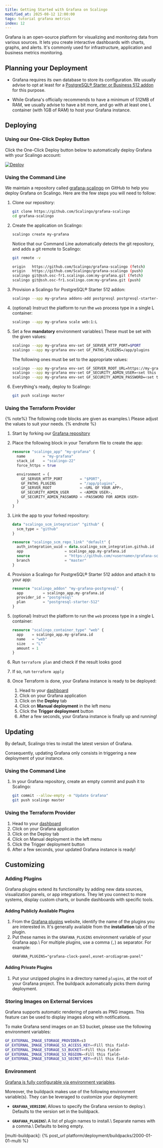 ```yaml
---
title: Getting Started with Grafana on Scalingo
modified_at: 2025-08-12 12:00:00
tags: tutorial grafana metrics
index: 12
---
```


Grafana is an open-source platform for visualizing and monitoring data from
various sources. It lets you create interactive dashboards with charts, graphs,
and alerts. It's commonly used for infrastructure, application and business
metrics monitoring.


## Planning your Deployment

- Grafana requires its own database to store its configuration. We usually
  advise to opt at least for a [PostgreSQL® Starter or Business 512
  addon][db-postgresql] for this purpose.

- While Grafana's officially recommends to have a minimum of 512MB of RAM, we
  usually advise to have a bit more, and go with at least one L container (with
  1GB of RAM) to host your Grafana instance.


## Deploying

### Using our One-Click Deploy Button

Click the One-Click Deploy button below to automatically deploy Grafana with
your Scalingo account:

[![Deploy](https://cdn.scalingo.com/deploy/button.svg)][one-click]

### Using the Command Line

We maintain a repository called [grafana-scalingo] on GitHub to help you deploy
Grafana on Scalingo. Here are the few steps you will need to follow:

1. Clone our repository:
   ```bash
   git clone https://github.com/Scalingo/grafana-scalingo
   cd grafana-scalingo
   ```

2. Create the application on Scalingo:
   ```bash
   scalingo create my-grafana
   ```

   Notice that our Command Line automatically detects the git repository, and
   adds a git remote to Scalingo:
   ```bash
   git remote -v

   origin   https://github.com/Scalingo/grafana-scalingo (fetch)
   origin   https://github.com/Scalingo/grafana-scalingo (push)
   scalingo git@ssh.osc-fr1.scalingo.com:my-grafana.git (fetch)
   scalingo git@ssh.osc-fr1.scalingo.com:my-grafana.git (push)
   ```

3. Provision a Scalingo for PostgreSQL® Starter 512 addon:
   ```bash
   scalingo --app my-grafana addons-add postgresql postgresql-starter-512
   ```

4. (optional) Instruct the platform to run the `web` process type in a single L
   container:
   ```bash
   scalingo --app my-grafana scale web:1:L
   ```

5. Set a few **mandatory** environment variables:\\
   These must be set with the given values:
   ```bash
   scalingo --app my-grafana env-set GF_SERVER_HTTP_PORT=$PORT
   scalingo --app my-grafana env-set GF_PATHS_PLUGINS=/app/plugins
   ```

   The following ones must be set to the appropriate values:
   ```bash
   scalingo --app my-grafana env-set GF_SERVER_ROOT_URL=https://my-grafana.osc-fr1.scalingo.io
   scalingo --app my-grafana env-set GF_SECURITY_ADMIN_USER=<set this to whatever suits you>
   scalingo --app my-grafana env-set GF_SECURITY_ADMIN_PASSWORD=<set this to whatever suits you>
   ```

6. Everything's ready, deploy to Scalingo:
   ```bash
   git push scalingo master
   ```

### Using the Terraform Provider

{% note%}
The following code blocks are given as examples.\\
Please adjust the values to suit your needs.
{% endnote %}

1. Start by forking our [Grafana repository][grafana-scalingo]
2. Place the following block in your Terraform file to create the app:
   ```terraform
   resource "scalingo_app" "my-grafana" {
     name        = "my-grafana"
     stack_id    = "scalingo-22"
     force_https = true

     environment = {
       GF_SERVER_HTTP_PORT        = "$PORT",
       GF_PATHS_PLUGINS           = "/app/plugins",
       GF_SERVER_ROOT             = <URL OF YOUR APP>,
       GF_SECURITY_ADMIN_USER     = <ADMIN USER>,
       GF_SECURITY_ADMIN_PASSWORD = <PASSWORD FOR ADMIN USER>
     }
   }
   ```

3. Link the app to your forked repository:
   ```terraform
   data "scalingo_scm_integration" "github" {
     scm_type = "github"
   }

   resource "scalingo_scm_repo_link" "default" {
     auth_integration_uuid = data.scalingo_scm_integration.github.id
     app                   = scalingo_app.my-grafana.id
     source                = "https://github.com/<username>/grafana-scalingo"
     branch                = "master"
   }
   ```

4. Provision a Scalingo for PostgreSQL® Starter 512 addon and attach it to your
   app:
   ```terraform
   resource "scalingo_addon" "my-grafana-postgresql" {
     app         = scalingo_app.my-grafana.id
     provider_id = "postgresql"
     plan        = "postgresql-starter-512"
   }
   ```

5. (optional) Instruct the platform to run the `web` process type in a single L
   container:
   ```terraform
   resource "scalingo_container_type" "web" {
     app    = scalingo_app.my-grafana.id
     name   = "web"
     size   = "L"
     amount = 1
   }
   ```

6. Run `terraform plan` and check if the result looks good
7. If so, run `terraform apply`
8. Once Terraform is done, your Grafana instance is ready to be deployed:
   1. Head to your [dashboard]
   2. Click on your Grafana application
   3. Click on the **Deploy** tab
   4. Click on **Manual deployment** in the left menu
   5. Click the **Trigger deployment** button
   6. After a few seconds, your Grafana instance is finally up and running!


## Updating

By default, Scalingo tries to install the latest version of Grafana.

Consequently, updating Grafana only consists in triggering a new deployment of
your instance.

### Using the Command Line

1. In your Grafana repository, create an empty commit and push it to Scalingo:
   ```bash
   git commit --allow-empty -m "Update Grafana"
   git push scalingo master
   ```

### Using the Terraform Provider

1. Head to your [dashboard]
2. Click on your Grafana application
3. Click on the Deploy tab
4. Click on Manual deployment in the left menu
5. Click the Trigger deployment button
6. After a few seconds, your updated Grafana instance is ready!


## Customizing

### Adding Plugins

Grafana plugins extend its functionality by adding new data sources,
visualization panels, or app integrations. They let you connect to more
systems, display custom charts, or bundle dashboards with specific tools.

#### Adding Publicly Available Plugins

1. From the [Grafana plugins][grafana-plugins] website, identify the name of
   the plugins you are interested in. It's generally available from the
   **installation** tab of the plugin.
2. Put these names in the `GRAFANA_PLUGINS` environment variable of your
   Grafana app.\\
   For multiple plugins, use a comma (`,`) as separator. For example:
   ```
   GRAFANA_PLUGINS="grafana-clock-panel,esnet-arcdiagram-panel"
   ```

#### Adding Private Plugins

1. Put your unzipped plugins in a directory named `plugins`, at the root of
   your Grafana project. The buildpack automatically picks them during
   deployment.

### Storing Images on External Services

Grafana supports automatic rendering of panels as PNG images. This feature can
be used to display images along with notifications.

To make Grafana send images on an S3 bucket, please use the following
environment variables:

```bash
GF_EXTERNAL_IMAGE_STORAGE_PROVIDER=s3
GF_EXTERNAL_IMAGE_STORAGE_S3_ACCESS_KEY=<Fill this field>
GF_EXTERNAL_IMAGE_STORAGE_S3_BUCKET=<Fill this field>
GF_EXTERNAL_IMAGE_STORAGE_S3_REGION=<Fill this field>
GF_EXTERNAL_IMAGE_STORAGE_S3_SECRET_KEY=<Fill this field>
```

### Environment

[Grafana is fully configurable via environment variables][grafana-env].

Moreover, the buildpack makes use of the following environment variable(s).
They can be leveraged to customize your deployment:

- **`GRAFANA_VERSION`**\\
  Allows to specify the Grafana version to deploy.\\
  Defaults to the version set in the buildpack.

- **`GRAFANA_PLUGINS`**\\
  A list of plugin names to install.\\
  Separate names with a comma.\\
  Defaults to being empty.


[grafana-env]: https://grafana.com/docs/grafana/latest/setup-grafana/configure-grafana/#override-configuration-with-environment-variables
[grafana-plugins]: https://grafana.com/grafana/plugins/
[grafana-scalingo]: https://github.com/Scalingo/grafana-scalingo

[db-postgresql]: https://www.scalingo.com/databases/postgresql

[dashboard]: https://dashboard.scalingo.com
[one-click]: https://dashboard.scalingo.com/deploy?source=https://github.com/Scalingo/grafana-scalingo

[multi-buildpack]: {% post_url platform/deployment/buildpacks/2000-01-01-multi %}
